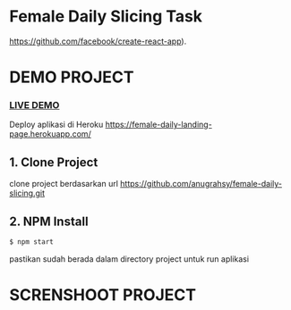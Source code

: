 # Female Daily Slicing Task

https://github.com/facebook/create-react-app).

# DEMO PROJECT

<a href="https://female-daily-landing-page.herokuapp.com/"><h3 style="color:blue;">LIVE DEMO</h3></a>


Deploy aplikasi di Heroku https://female-daily-landing-page.herokuapp.com/

## 1. Clone Project

clone project berdasarkan url https://github.com/anugrahsy/female-daily-slicing.git

## 2. NPM Install

```bash
$ npm start
```
pastikan sudah berada dalam directory project untuk run aplikasi

# SCRENSHOOT PROJECT

<img src="src/assets/img/female-landing.png" alt="">



